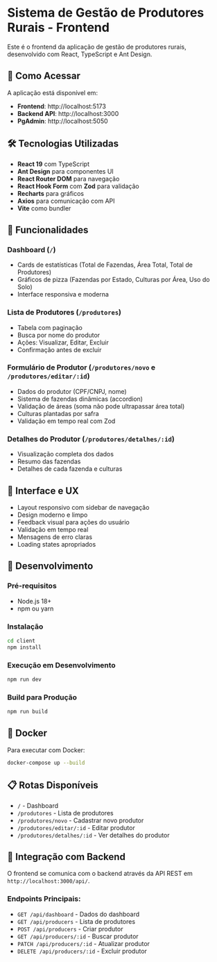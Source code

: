 # Sistema de Gestão de Produtores Rurais - Frontend

Este é o frontend da aplicação de gestão de produtores rurais, desenvolvido com React, TypeScript e Ant Design.

## 🚀 Como Acessar

A aplicação está disponível em:

- **Frontend**: http://localhost:5173
- **Backend API**: http://localhost:3000
- **PgAdmin**: http://localhost:5050

## 🛠️ Tecnologias Utilizadas

- **React 19** com TypeScript
- **Ant Design** para componentes UI
- **React Router DOM** para navegação
- **React Hook Form** com **Zod** para validação
- **Recharts** para gráficos
- **Axios** para comunicação com API
- **Vite** como bundler

## 📱 Funcionalidades

### Dashboard (`/`)

- Cards de estatísticas (Total de Fazendas, Área Total, Total de Produtores)
- Gráficos de pizza (Fazendas por Estado, Culturas por Área, Uso do Solo)
- Interface responsiva e moderna

### Lista de Produtores (`/produtores`)

- Tabela com paginação
- Busca por nome do produtor
- Ações: Visualizar, Editar, Excluir
- Confirmação antes de excluir

### Formulário de Produtor (`/produtores/novo` e `/produtores/editar/:id`)

- Dados do produtor (CPF/CNPJ, nome)
- Sistema de fazendas dinâmicas (accordion)
- Validação de áreas (soma não pode ultrapassar área total)
- Culturas plantadas por safra
- Validação em tempo real com Zod

### Detalhes do Produtor (`/produtores/detalhes/:id`)

- Visualização completa dos dados
- Resumo das fazendas
- Detalhes de cada fazenda e culturas

## 🎨 Interface e UX

- Layout responsivo com sidebar de navegação
- Design moderno e limpo
- Feedback visual para ações do usuário
- Validação em tempo real
- Mensagens de erro claras
- Loading states apropriados

## 🔧 Desenvolvimento

### Pré-requisitos

- Node.js 18+
- npm ou yarn

### Instalação

```bash
cd client
npm install
```

### Execução em Desenvolvimento

```bash
npm run dev
```

### Build para Produção

```bash
npm run build
```

## 🐳 Docker

Para executar com Docker:

```bash
docker-compose up --build
```

## 📋 Rotas Disponíveis

- `/` - Dashboard
- `/produtores` - Lista de produtores
- `/produtores/novo` - Cadastrar novo produtor
- `/produtores/editar/:id` - Editar produtor
- `/produtores/detalhes/:id` - Ver detalhes do produtor

## 🔗 Integração com Backend

O frontend se comunica com o backend através da API REST em `http://localhost:3000/api/`.

### Endpoints Principais:

- `GET /api/dashboard` - Dados do dashboard
- `GET /api/producers` - Lista de produtores
- `POST /api/producers` - Criar produtor
- `GET /api/producers/:id` - Buscar produtor
- `PATCH /api/producers/:id` - Atualizar produtor
- `DELETE /api/producers/:id` - Excluir produtor
